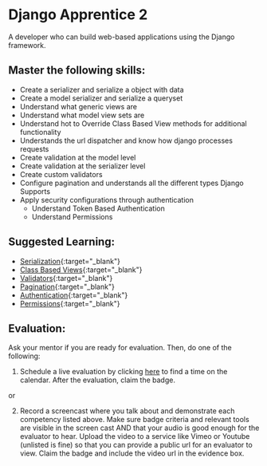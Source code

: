 # Django Apprentice 2

A developer who can build web-based applications using the Django framework.

## Master the following skills:

- Create a serializer and serialize a object with data
- Create a model serializer and serialize a queryset
- Understand what generic views are
- Understand what model view sets are
- Understand hot to Override Class Based View methods for additional functionality
- Understands the url dispatcher and know how django processes requests
- Create validation at the model level
- Create validation at the serializer level
- Create custom validators
- Configure pagination and understands all the different types Django Supports
- Apply security configurations through authentication
  - Understand Token Based Authentication
  - Understand Permissions

## Suggested Learning:

- [Serialization](https://www.django-rest-framework.org/tutorial/1-serialization/){:target="\_blank"}
- [Class Based Views](https://www.django-rest-framework.org/tutorial/3-class-based-views/){:target="\_blank"}
- [Validators](ttps://www.django-rest-framework.org/api-guide/validators/){:target="\_blank"}
- [Pagination](https://www.django-rest-framework.org/api-guide/pagination/){:target="\_blank"}
- [Authentication](https://www.django-rest-framework.org/api-guide/authentication/){:target="\_blank"}
- [Permissions](https://www.django-rest-framework.org/api-guide/permissions/){:target="\_blank"}

## Evaluation:

Ask your mentor if you are ready for evaluation. Then, do one of the following:

1. Schedule a live evaluation by clicking [here](https://calendly.com/codex-evaluations/full-stack) to find a time on the calendar. After the evaluation, claim the badge.

or

2. Record a screencast where you talk about and demonstrate each competency listed above. Make sure badge criteria and relevant tools are visible in the screen cast AND that your audio is good enough for the evaluator to hear. Upload the video to a service like Vimeo or Youtube (unlisted is fine) so that you can provide a public url for an evaluator to view. Claim the badge and include the video url in the evidence box.
